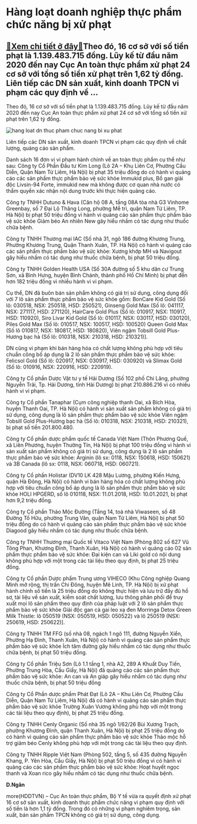Hàng loạt doanh nghiệp thực phẩm chức năng bị xử phạt
=====================================================

[:gift:Xem chi tiết ở đây:gift:](https://hddtvn.com/hang-loat-doanh-nghiep-thuc-pham-chuc-nang-bi-xu-phat/)Theo đó, 16 cơ sở với số tiền phạt là 1.139.483.715 đồng. Lũy kế từ đầu năm 2020 đến nay Cục An toàn thực phẩm xử phạt 24 cơ sở với tổng số tiền xử phạt trên 1,62 tỷ đồng. Liên tiếp các DN sản xuất, kinh doanh TPCN vi phạm các quy định về …
------------------------------------------------------------------------------------------------------------------------------------------------------------------------------------------------------------------------------------------------


Theo đó, 16 cơ sở với số tiền phạt là 1.139.483.715 đồng. Lũy kế từ đầu năm 2020 đến nay Cục An toàn thực phẩm xử phạt 24 cơ sở với tổng số tiền xử phạt trên 1,62 tỷ đồng.





![hang loat dn thuc pham chuc nang bi xu phat](https://haiquanonline.com.vn/stores/news_dataimages/ngandt/062020/15/14/in_article/3839_507thuoc-khang-lao-anh-huong-gan-co-nen-uong-them-thuc-pham-chuc-nang_lmoc.jpg?rt=20200615191243 "Hàng loạt doanh nghiệp thực phẩm chức năng bị xử phạt")


Liên tiếp các DN sản xuất, kinh doanh TPCN vi phạm các quy định về chất lượng, quảng cáo sản phẩm.



Danh sách 16 đơn vị vi phạm hành chính về an toàn thực phẩm cụ thể như sau: Công ty Cổ Phần Đầu tư Kim Long (Lô 2A – Khu Liên Cơ, Phường Cầu Diễn, Quận Nam Từ Liêm, Hà Nội) bị phạt 35 triệu đồng do có hành vi quảng cáo các sản phẩm thực phẩm bảo vệ sức khỏe Immukid plus, Bổ gan giải độc Livsin-94 Forte, immukid new mà không được cơ quan nhà nước có thẩm quyền xác nhận nội dung trước khi thực hiện quảng cáo.


Công ty TNHH Dutuno & Hava (Căn hộ 08 A, tầng 08A tòa nhà G3 Vinhome Greenbay, số 7 Đại Lộ Thăng Long, phường Mễ trì, quận Nam Từ Liêm, TP. Hà Nội) bị phạt 50 triệu đồng vì hành vi quảng cáo sản phẩm thực phẩm bảo vệ sức khỏe Giảm béo An nhiên New gây hiểu nhầm có tác dụng như thuốc chữa bệnh.


Công ty TNHH Thương mại IAC (Số nhà 31, ngõ 186 đường Khương Trung, Phường Khương Trung, Quận Thanh Xuân, TP. Hà Nội) có hành vi quảng cáo các sản phẩm thực phẩm bảo vệ sức khỏe: Xương khớp MH và Navigout gây hiểu nhầm có tác dụng như thuốc chữa bệnh, bị phạt 50 triệu đồng.


Công ty TNHH Golden Health USA (Số 30A đường số 5 khu dân cư Trung Sơn, xã Bình Hưng, huyện Bình Chánh, thành phố Hồ Chí Minh) bị phạt đến hơn 182 triệu đồng vì nhiều hành vi vi phạm.


Cụ thể, DN đã buôn bán sản phẩm không có giá trị sử dụng, công dụng đối với 7 lô sản phẩm thực phẩm bảo vệ sức khỏe gồm: BonCare Kid Gold (Số lô: 030518, NSX: 250518, HSD: 250521), Ginseng Gold Max (Số lô: 041117, NSX: 271117, HSD: 271120), HairCare Gold Plus (Số lô: 010917, NSX: 110917, HSD: 110920), Siro Livar Kid Gold (Số lô: 010117, NSX: 030117, HSD: 030120), Piles Gold Max (Số lô: 010517, NSX: 100517, HSD: 100520) Queen Gold Max (Số lô 010817, NSX: 180817, HSD: 180820), Viên ngậm Tobsill Gold Plus-Hương bạc hà (Số lô: 010318, NSX: 210318, HSD: 210321)].


DN cũng vi phạm khi bán hàng hóa có chất lượng không phù hợp với tiêu chuẩn công bố áp dụng là 2 lô sản phẩm thực phẩm bảo vệ sức khỏe: Felicsol Gold (Số lô: 020917, NSX: 030917, HSD: 030920) và Slimax Gold (Số lô: 010916, NSX: 220916, HSD: 220919).


Công ty Cổ phần Dược Vật tư y tế Hải Dương (Số 102 phố Chi Lăng, phường Nguyễn Trãi, Tp. Hải Dương, tỉnh Hải Dương) bị phạt 210.886.216 vì có nhiều hành vi vi phạm.


Công ty Cổ phần Tanaphar (Cụm công nghiệp thanh Oai, xã Bích Hòa, huyện Thanh Oai, TP. Hà Nội) có hành vi sản xuất sản phẩm không có giá trị sử dụng, công dụng là lô sản phẩm thực phẩm bảo vệ sức khỏe Viên ngậm Tobsill Gold Plus-Hương bạc hà (Số lô: 010318, NSX: 210318, HSD: 210321), bị phạt số tiền 201.800.480.


Công ty Cổ phần dược phẩm quốc tế Canada Việt Nam (Thôn Phương Quế, xã Liên Phương, huyện Thường Tín, Hà Nội) bị phạt 100 triệu đồng vì hành vi sản xuất sản phẩm không có giá trị sử dụng, công dụng là 2 lô sản phẩm thực phẩm bảo vệ sức khỏe: Arginin (lô sx: 0118, NSX: 150618, HSD: 150621) và 3B Canada (lô sx: 0118, NSX: 060718, HSD: 060721).


Công ty Cổ phần Holistar (DV10 LK 428 Mậu Lương, phường Kiến Hưng, quận Hà Đông, Hà Nội) có hành vi bán hàng hóa có chất lượng không phù hợp với tiêu chuẩn công bố áp dụng là lô sản phẩm thực phẩm bảo vệ sức khỏe HOLI HPGERD, số lô 010118, NSX: 11.01.2018, HSD: 10.01.2021, bị phạt hơn 9,2 triệu đồng.


Công ty Cổ phần Thảo Mộc Đường (Tầng 14, toà nhà Viwaseen, số 48 Đường Tố Hữu, phường Trung Văn, quận Nam Từ Liêm, Hà Nội) bị phạt 50 triệu đồng do có hành vi quảng cáo sản phẩm thực phẩm bảo vệ sức khỏe Diagood gây hiểu nhầm có tác dụng như thuốc chữa bệnh.


Công ty TNHH Thương mại Quốc tế Vitaco Việt Nam (Phòng 802 số 627 Vũ Tông Phan, Khương Đình, Thanh Xuân, Hà Nội) có hành vi quảng cáo 02 sản phẩm thực phẩm bảo vệ sức khỏe: Đại kiện can và Liki gold có nội dung không phù hợp với một trong các tài liệu theo quy định, bị phạt 25 triệu đồng.


Công ty Cổ phần Dược phẩm Trung ương VIHECO (Khu Công nghiệp Quang Minh mở rộng, thị trấn Chi Đông, huyện Mê Linh, TP. Hà Nội) bị xử phạt hành chính số tiền là 25 triệu đồng do không thực hiện và lưu trữ đầy đủ hồ sơ, tài liệu về sản xuất, kiểm soát chất lượng, lưu thông phân phối để truy xuất mọi lô sản phẩm theo quy định của pháp luật với 2 lô sản phẩm thực phẩm bảo vệ sức khỏe Giải độc gan cà gai leo xạ đen Morringa Detox Green Milk Thistle: lô 050519 (NSX: 050519, HSD: 050522) và lô 250519 (NSX: 250619, HSD: 250622)].


Công ty TNHH TM FFG (số nhà 08, ngách 1 ngõ 111, đường Nguyễn Xiển, Phường Hạ Đình, Thanh Xuân, Hà Nội) có hành vi quảng cáo sản phẩm thực phẩm bảo vệ sức khỏe Ích tâm đường gây hiểu nhầm có tác dụng như thuốc chữa bệnh, bị phạt 50 triệu đồng.


Công ty Cổ phần Triệu Sơn (Lô 1.1 tầng 1, nhà A2, 289 A Khuất Duy Tiến, Phường Trung Hòa, Cầu Giấy, Hà Nội) đã quảng cáo các sản phẩm thực phẩm bảo vệ sức khỏe: An can và An giáp gây hiểu nhầm có tác dụng như thuốc chữa bệnh, bị phạt 50 triệu đồng


Công ty Cổ Phần dược phẩm Phát Đạt (Lô 2A – Khu Liên Cơ, Phường Cầu Diễn, Quận Nam Từ Liêm, Hà Nội) đã có hành vi quảng cáo sản phẩm thực phẩm bảo vệ sức khỏe Trường Xuân Vương không phù hợp với một trong các tài liệu theo quy định), bị phạt 25 triệu đồng.


Công ty TNHH Cenly Organic (Số nhà 35 ngõ 1/62/26 Bùi Xương Trạch, phường Khương Đình, quận Thanh Xuân, Hà Nội) bị phạt 25 triệu đồng do có hành vi quảng cáo sản phẩm thực phẩm bảo vệ sức khỏe Thảo mộc hỗ trợ giảm béo Cenly không phù hợp với một trong các tài liệu theo quy định.


Công ty TNHH Ripple Việt Nam (Phòng 502, tầng 5, số 435 đường Nguyễn Khang, P. Yên Hòa, Cầu Giấy, Hà Nội) bị phạt 50 triệu đồng vì có hành vi quảng cáo các sản phẩm thực phẩm bảo vệ sức khỏe: Hoạt huyết ngọc thanh và Xoan rico gây hiểu nhầm có tác dụng như thuốc chữa bệnh.




**D.Ngân**



more(HDDTVN) – Cục An toàn thực phẩm, Bộ Y tế vừa ra quyết định xử phạt 16 cơ sở sản xuất, kinh doanh thực phẩm chức năng vi phạm quy định với số tiền là hơn 1,1 tỷ đồng. Trong đó có những vi phạm nghiêm trọng, sản xuất, bán sản phẩm TPCN không có giá trị sử dụng, công dụng.

